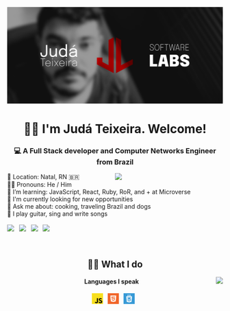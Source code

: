 <img src="./images/judalabs-banner.png" alt="Judá Teixeira Software Labs' banner with the JudaLabs logo alongside a black and white picture of Judá">

<h1 align="center">👋🏽 I'm Judá Teixeira. Welcome!</h1>
<h3 align="center">💻 A Full Stack developer and Computer Networks Engineer from Brazil</h3>

<!-- <h2 align="center">😉 About me</h2> -->

<img align="right" src="https://github-readme-stats.vercel.app/api/top-langs/?username=mrjuda&theme=dark&layout=compact" width="50%">

<p>
📍 Location: Natal, RN 🇧🇷</br>
🧒🏽 Pronouns: He / Him </br>
🌱 I’m learning: JavaScript, React, Ruby, RoR, and + at Microverse</br>
💼 I'm currently looking for new opportunities</br>
💬 Ask me about: cooking, traveling Brazil and dogs</br>
🎵 I play guitar, sing and write songs</br>
</br>
<a href="https://twitter.com/judalabs"><img src="https://img.icons8.com/color/48/000000/twitter.png" width="4%"/></a>  &nbsp;
<a href="https://www.linkedin.com/in/judateixeira/"><img src="https://img.icons8.com/color/48/000000/linkedin.png" width="4%"/></a>  &nbsp;
<a href="https://www.facebook.com/judalabs/"><img src="https://img.icons8.com/fluent/48/000000/facebook-new.png" width="4%"/></a>  &nbsp;
<a href="https://instagram.com/judalabs"><img src="https://img.icons8.com/fluent/48/000000/instagram-new.png" width="4%"/></a>
</p>

</br>
<div>
  <h2 align="center">🥷🏽 What I do</h2>
  <a href="https://instagram.com/judalabs"><img align="right" src="https://github-readme-stats.vercel.app/api?username=mrjuda&show_icons=true&theme=dark&layout=compact"></a>
  <div align="center">
    <h4>Languages I speak</h4>
    <a href="#"><img src="./icons/javascript.png" width="5%"/></a>  &nbsp;
    <a href="#"><img src="./icons/html5.png" width="5%"/></a>  &nbsp;
    <a href="#"><img src="./icons/css3.png" width="5%"/></a>  &nbsp;
  </div>
</div>